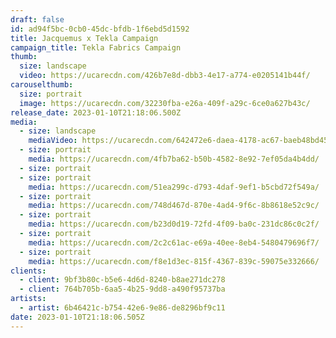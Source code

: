 ```yaml
---
draft: false
id: ad94f5bc-0cb0-45dc-bfdb-1f6ebd5d1592
title: Jacquemus x Tekla Campaign
campaign_title: Tekla Fabrics Campaign
thumb:
  size: landscape
  video: https://ucarecdn.com/426b7e8d-dbb3-4e17-a774-e0205141b44f/
carouselthumb:
  size: portrait
  image: https://ucarecdn.com/32230fba-e26a-409f-a29c-6ce0a627b43c/
release_date: 2023-01-10T21:18:06.500Z
media:
  - size: landscape
    mediaVideo: https://ucarecdn.com/642472e6-daea-4178-ac67-baeb48bd4573/
  - size: portrait
    media: https://ucarecdn.com/4fb7ba62-b50b-4582-8e92-7ef05da4b4dd/
  - size: portrait
  - size: portrait
    media: https://ucarecdn.com/51ea299c-d793-4daf-9ef1-b5cbd72f549a/
  - size: portrait
    media: https://ucarecdn.com/748d467d-870e-4ad4-9f6c-8b8618e52c9c/
  - size: portrait
    media: https://ucarecdn.com/b23d0d19-72fd-4f09-ba0c-231dc86c0c2f/
  - size: portrait
    media: https://ucarecdn.com/2c2c61ac-e69a-40ee-8eb4-5480479696f7/
  - size: portrait
    media: https://ucarecdn.com/f8e1d3ec-815f-4367-839c-59075e332666/
clients:
  - client: 9bf3b80c-b5e6-4d6d-8240-b8ae271dc278
  - client: 764b705b-6aa5-4b25-9dd8-a490f95737ba
artists:
  - artist: 6b46421c-b754-42e6-9e86-de8296bf9c11
date: 2023-01-10T21:18:06.505Z
---
```

